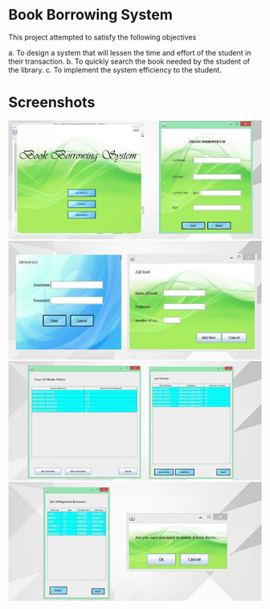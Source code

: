 # Book Borrowing System
This project attempted to satisfy the following objectives

a.	To design a system that will lessen the time and effort of the student in their transaction.
b.	To quickly search the book needed by the student of the library.
c.	To implement the system efficiency to the student.

# Screenshots

![](Images/bbs1.jpg)
![](Images/bbs2.jpg)
![](Images/bbs3.jpg)
![](Images/bbs4.jpg)
